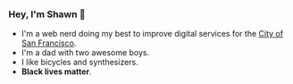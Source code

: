 ### Hey, I'm Shawn :wave:

- I'm a web nerd doing my best to improve digital services for the [City of San Francisco](https://sf.gov).
- I'm a dad with two awesome boys.
- I like bicycles and synthesizers.
- **Black lives matter**.
